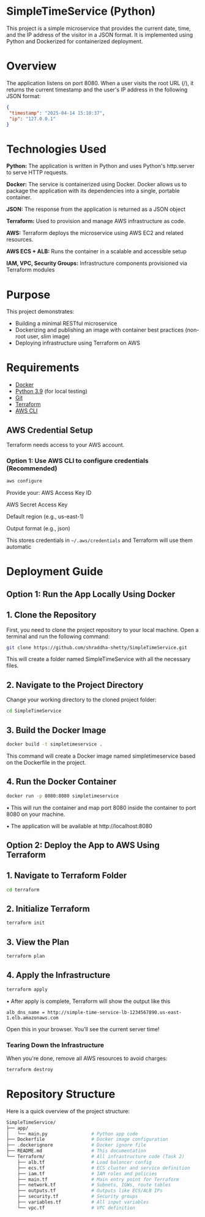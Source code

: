 # SimpleTimeService (Python)

This project is a simple microservice that provides the current date, time, and the IP address of the visitor in a JSON format.
It is implemented using Python and Dockerized for containerized deployment.

# Overview
The application listens on port 8080.
When a user visits the root URL (/), it returns the current timestamp and the user's IP address in the following JSON format:
 ```json
{
  "timestamp": "2025-04-14 15:10:37",
  "ip": "127.0.0.1"
}
```
# Technologies Used
**Python:** The application is written in Python and uses Python's http.server to serve HTTP requests.

**Docker:** The service is containerized using Docker. Docker allows us to package the application with its dependencies into a single, portable container.

**JSON:** The response from the application is returned as a JSON object

**Terraform:** Used to provision and manage AWS infrastructure as code.

**AWS:** Terraform deploys the microservice using AWS EC2 and related resources.

**AWS ECS + ALB:** Runs the container in a scalable and accessible setup

**IAM, VPC, Security Groups:** Infrastructure components provisioned via Terraform modules

# Purpose

This project demonstrates:
- Building a minimal RESTful microservice
- Dockerizing and publishing an image with container best practices (non-root user, slim image)
- Deploying infrastructure using Terraform on AWS

# Requirements

- [Docker](https://docs.docker.com/get-docker/)
- [Python 3.9](https://www.python.org/downloads/) (for local testing)
- [Git](https://git-scm.com/downloads)
- [Terraform](https://developer.hashicorp.com/terraform/tutorials/aws-get-started/install-cli)
- [AWS CLI](https://docs.aws.amazon.com/cli/latest/userguide/getting-started-install.html)

## AWS Credential Setup 
Terraform needs access to your AWS account.
### Option 1: Use AWS CLI to configure credentials (Recommended)
```bash
aws configure
```
Provide your:
AWS Access Key ID

AWS Secret Access Key

Default region (e.g., us-east-1)

Output format (e.g., json)

This stores credentials in ``` ~/.aws/credentials ``` and Terraform will use them automatic

# Deployment Guide
## Option 1: Run the App Locally Using Docker

## 1. Clone the Repository
First, you need to clone the project repository to your local machine. Open a terminal and run the following command:

```bash
git clone https://github.com/shraddha-shetty/SimpleTimeService.git
```
This will create a folder named SimpleTimeService with all the necessary files.

## 2. Navigate to the Project Directory
Change your working directory to the cloned project folder:

```bash
cd SimpleTimeService
```
## 3. Build the Docker Image
```bash
docker build -t simpletimeservice .
```
This command will create a Docker image named simpletimeservice based on the Dockerfile in the project.

## 4. Run the Docker Container
```bash
docker run -p 8080:8080 simpletimeservice
```
• This will run the container and map port 8080 inside the container to port 8080 on your machine.

• The application will be available at http://localhost:8080

## Option 2: Deploy the App to AWS Using Terraform
## 1. Navigate to Terraform Folder
```bash
cd terraform
```
## 2. Initialize Terraform 
```bash
terraform init
```
##  3. View the Plan 
```bash
terraform plan
```
## 4. Apply the Infrastructure
```bash
terraform apply
```
• After apply is complete, Terraform will show the output like this

```alb_dns_name = http://simple-time-service-lb-1234567890.us-east-1.elb.amazonaws.com```

Open this in your browser. You’ll see the current server time!

### Tearing Down the Infrastructure
When you're done, remove all AWS resources to avoid charges:
```bash
terraform destroy
```
# Repository Structure
Here is a quick overview of the project structure:
```bash
SimpleTimeService/
├── app/
│   └── main.py                # Python app code
├── Dockerfile                 # Docker image configuration
├── .dockerignore              # Docker ignore file
├── README.md                  # This documentation
└── Terraform/                 # All infrastructure code (Task 2)
    ├── alb.tf                 # Load balancer config
    ├── ecs.tf                 # ECS cluster and service definition
    ├── iam.tf                 # IAM roles and policies
    ├── main.tf                # Main entry point for Terraform
    ├── network.tf             # Subnets, IGWs, route tables
    ├── outputs.tf             # Outputs like ECS/ALB IPs
    ├── security.tf            # Security groups
    ├── variables.tf           # All input variables
    └── vpc.tf                 # VPC definition
```

         
